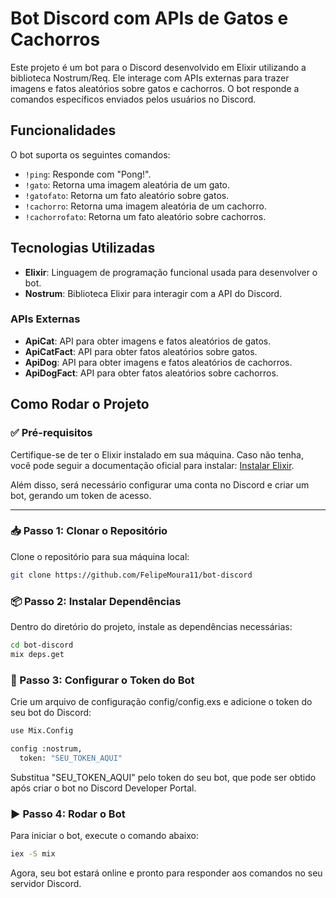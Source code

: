 # Bot Discord com APIs de Gatos e Cachorros

Este projeto é um bot para o Discord desenvolvido em Elixir utilizando a biblioteca Nostrum/Req. Ele interage com APIs externas para trazer imagens e fatos aleatórios sobre gatos e cachorros. O bot responde a comandos específicos enviados pelos usuários no Discord.

## Funcionalidades

O bot suporta os seguintes comandos:

- `!ping`: Responde com "Pong!".
- `!gato`: Retorna uma imagem aleatória de um gato.
- `!gatofato`: Retorna um fato aleatório sobre gatos.
- `!cachorro`: Retorna uma imagem aleatória de um cachorro.
- `!cachorrofato`: Retorna um fato aleatório sobre cachorros.

## Tecnologias Utilizadas

- **Elixir**: Linguagem de programação funcional usada para desenvolver o bot.
- **Nostrum**: Biblioteca Elixir para interagir com a API do Discord.

### APIs Externas

- **ApiCat**: API para obter imagens e fatos aleatórios de gatos.
- **ApiCatFact**: API para obter fatos aleatórios sobre gatos.
- **ApiDog**: API para obter imagens e fatos aleatórios de cachorros.
- **ApiDogFact**: API para obter fatos aleatórios sobre cachorros.

## Como Rodar o Projeto

### ✅ Pré-requisitos

Certifique-se de ter o Elixir instalado em sua máquina. Caso não tenha, você pode seguir a documentação oficial para instalar: [Instalar Elixir](https://elixir-lang.org/install.html).

Além disso, será necessário configurar uma conta no Discord e criar um bot, gerando um token de acesso.

---

### 📥 Passo 1: Clonar o Repositório

Clone o repositório para sua máquina local:

```bash
git clone https://github.com/FelipeMoura11/bot-discord
```

### 📦 Passo 2: Instalar Dependências
Dentro do diretório do projeto, instale as dependências necessárias:
```bash
cd bot-discord
mix deps.get
```
### 🔐 Passo 3: Configurar o Token do Bot
Crie um arquivo de configuração config/config.exs e adicione o token do seu bot do Discord:
```bash
use Mix.Config

config :nostrum,
  token: "SEU_TOKEN_AQUI"
```
Substitua "SEU_TOKEN_AQUI" pelo token do seu bot, que pode ser obtido após criar o bot no Discord Developer Portal.

### ▶️ Passo 4: Rodar o Bot
Para iniciar o bot, execute o comando abaixo:
```bash
iex -S mix
```
Agora, seu bot estará online e pronto para responder aos comandos no seu servidor Discord.
